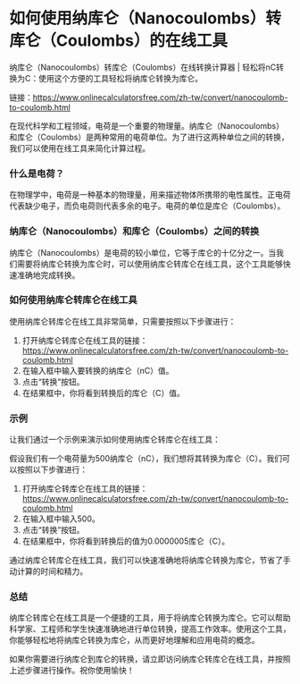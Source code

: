 如何使用纳库仑（Nanocoulombs）转库仑（Coulombs）的在线工具
=======================================

纳库仑（Nanocoulombs）转库仑（Coulombs）在线转换计算器 | 轻松将nC转换为C：使用这个方便的工具轻松将纳库仑转换为库仑。

链接：<https://www.onlinecalculatorsfree.com/zh-tw/convert/nanocoulomb-to-coulomb.html>

在现代科学和工程领域，电荷是一个重要的物理量。纳库仑（Nanocoulombs）和库仑（Coulombs）是两种常用的电荷单位。为了进行这两种单位之间的转换，我们可以使用在线工具来简化计算过程。

### 什么是电荷？

在物理学中，电荷是一种基本的物理量，用来描述物体所携带的电性属性。正电荷代表缺少电子，而负电荷则代表多余的电子。电荷的单位是库仑（Coulombs）。

### 纳库仑（Nanocoulombs）和库仑（Coulombs）之间的转换

纳库仑（Nanocoulombs）是电荷的较小单位，它等于库仑的十亿分之一。当我们需要将纳库仑转换为库仑时，可以使用纳库仑转库仑在线工具，这个工具能够快速准确地完成转换。

### 如何使用纳库仑转库仑在线工具

使用纳库仑转库仑在线工具非常简单，只需要按照以下步骤进行：

1. 打开纳库仑转库仑在线工具的链接：<https://www.onlinecalculatorsfree.com/zh-tw/convert/nanocoulomb-to-coulomb.html>
2. 在输入框中输入要转换的纳库仑（nC）值。
3. 点击“转换”按钮。
4. 在结果框中，你将看到转换后的库仑（C）值。

### 示例

让我们通过一个示例来演示如何使用纳库仑转库仑在线工具：

假设我们有一个电荷量为500纳库仑（nC），我们想将其转换为库仑（C）。我们可以按照以下步骤进行：

1. 打开纳库仑转库仑在线工具的链接：<https://www.onlinecalculatorsfree.com/zh-tw/convert/nanocoulomb-to-coulomb.html>
2. 在输入框中输入500。
3. 点击“转换”按钮。
4. 在结果框中，你将看到转换后的值为0.0000005库仑（C）。

通过纳库仑转库仑在线工具，我们可以快速准确地将纳库仑转换为库仑，节省了手动计算的时间和精力。

### 总结

纳库仑转库仑在线工具是一个便捷的工具，用于将纳库仑转换为库仑。它可以帮助科学家、工程师和学生快速准确地进行单位转换，提高工作效率。使用这个工具，你能够轻松地将纳库仑转换为库仑，从而更好地理解和应用电荷的概念。

如果你需要进行纳库仑到库仑的转换，请立即访问纳库仑转库仑在线工具，并按照上述步骤进行操作。祝你使用愉快！